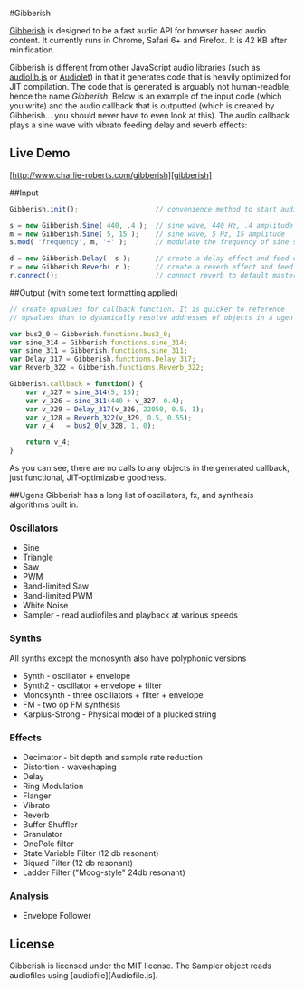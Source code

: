#Gibberish

[Gibberish][gibberish] is designed to be a fast audio API for browser based audio content. It currently runs in Chrome, Safari 6+ and Firefox. It is 42 KB after minification.

Gibberish is different from other JavaScript audio libraries (such as [audiolib.js][audiolib] or [Audiolet][audiolet]) in that it generates code that is heavily optimized for JIT compilation. The code that is generated is arguably not human-readble, hence the name _Gibberish_. Below is an example of the input code (which you write) and the audio callback that is outputted (which is created by Gibberish... you should never have to even look at this). The audio callback plays a sine wave with vibrato feeding delay and reverb effects:

## Live Demo
[http://www.charlie-roberts.com/gibberish][gibberish]

##Input
```javascript
Gibberish.init();                   // convenience method to start audio callback

s = new Gibberish.Sine( 440, .4 ); 	// sine wave, 440 Hz, .4 amplitude
m = new Gibberish.Sine( 5, 15 );	// sine wave, 5 Hz, 15 amplitude
s.mod( 'frequency', m, '+' );		// modulate the frequency of sine s with the output of m

d = new Gibberish.Delay(  s );      // create a delay effect and feed our sine wave into it
r = new Gibberish.Reverb( r );      // create a reverb effect and feed our delay into it
r.connect();                        // connect reverb to default master output
```

##Output (with some text formatting applied)
```javascript
// create upvalues for callback function. It is quicker to reference
// upvalues than to dynamically resolve addresses of objects in a ugen graph.

var bus2_0 = Gibberish.functions.bus2_0;
var sine_314 = Gibberish.functions.sine_314;
var sine_311 = Gibberish.functions.sine_311;
var Delay_317 = Gibberish.functions.Delay_317;
var Reverb_322 = Gibberish.functions.Reverb_322;

Gibberish.callback = function() {
	var v_327 = sine_314(5, 15);
	var v_326 = sine_311(440 + v_327, 0.4);
	var v_329 = Delay_317(v_326, 22050, 0.5, 1);
	var v_328 = Reverb_322(v_329, 0.5, 0.55);
	var v_4   = bus2_0(v_328, 1, 0);

	return v_4;
}
```

As you can see, there are no calls to any objects in the generated callback, just functional, JIT-optimizable goodness.

##Ugens
Gibberish has a long list of oscillators, fx, and synthesis algorithms built in.

### Oscillators
* Sine
* Triangle
* Saw
* PWM
* Band-limited Saw
* Band-limited PWM
* White Noise
* Sampler - read audiofiles and playback at various speeds

### Synths
All synths except the monosynth also have polyphonic versions

* Synth - oscillator + envelope
* Synth2 - oscillator + envelope + filter
* Monosynth - three oscillators + filter + envelope
* FM - two op FM synthesis
* Karplus-Strong - Physical model of a plucked string

### Effects
* Decimator - bit depth and sample rate reduction
* Distortion - waveshaping
* Delay
* Ring Modulation
* Flanger
* Vibrato
* Reverb
* Buffer Shuffler
* Granulator
* OnePole filter
* State Variable Filter (12 db resonant)
* Biquad Filter (12 db resonant)
* Ladder Filter ("Moog-style" 24db resonant)

### Analysis
* Envelope Follower

## License
Gibberish is licensed under the MIT license. The Sampler object reads audiofiles using [audiofile][Audiofile.js].

[gibberish]:http://www.charlie-roberts.com/gibberish
[audiolib]:https://github.com/jussi-kalliokoski/audiolib.js/
[audiolet]:https://github.com/oampo/Audiolet
[audiofile]:https://github.com/oampo/audiofile.js/
